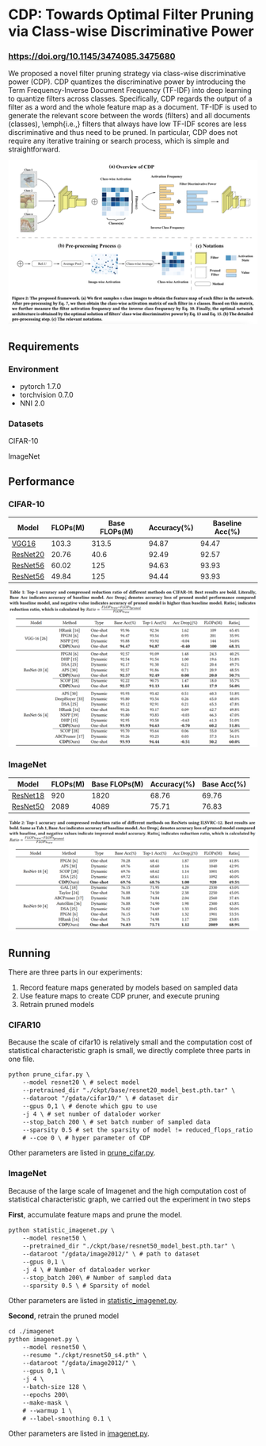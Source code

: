 # CDP: Towards Optimal Filter Pruning via Class-wise Discriminative Power
### https://doi.org/10.1145/3474085.3475680

We proposed a novel filter pruning strategy via class-wise discriminative power (CDP). CDP quantizes the discriminative power by introducing the Term Frequency-Inverse Document Frequency (TF-IDF) into deep learning to quantize filters across classes. Specifically, CDP regards the output of a filter as a word and the whole feature map as a document. TF-IDF is used to generate the relevant score between the words (filters) and all documents (classes), \emph{i.e.,} filters that always have low TF-IDF scores are less discriminative and thus need to be pruned. In particular, CDP does not require any iterative training or search process, which is simple and straightforward.

![](./readme/cdp_overview.png)

## Requirements

### Environment

- pytorch 1.7.0
- torchvision 0.7.0
- NNI 2.0

### Datasets

CIFAR-10

ImageNet

## Performance

### CIFAR-10
| Model      | FLOPs(M) | Base FLOPs(M) | Accuracy(%) | Baseline Acc(%) |
| ----------- | ----------- | ----------- | ----------- | ----------- |
| [VGG16](https://drive.google.com/file/d/13GXcYyb3pcI6zdZX_7FHe9SraAFt_uDE/view?usp=sharing)    | 103.3    |   313.5  | 94.87 | 94.47 |
| [ResNet20](https://drive.google.com/file/d/1ArMYGnGzgUVN_NdvSAWQGG6G_mwU1cI3/view?usp=sharing)    | 20.76 | 40.6 | 92.49 | 92.57 |
| [ResNet56](https://drive.google.com/file/d/1Kw95v4odKgNO91YYcHv1517NfdoqtphD/view?usp=sharing)   | 60.02  | 125 | 94.63 | 93.93 |
| [ResNet56](https://drive.google.com/file/d/1V1Cg7IMLnZibvPYN8FfZ5pofjzVhYN-H/view?usp=sharing)   | 49.84  |  125 | 94.44 | 93.93 |

![](./readme/CIFAR.png)

### ImageNet
| Model      | FLOPs(M) | Base FLOPs(M) | Accuracy(%) | Base Acc(%) |
| ----------- | ----------- | ----------- | ----------- | ----------- |
| [ResNet18](https://drive.google.com/file/d/19x-zjQHl1nBDfp6Kgq-vNPXEhFKtP_ha/view?usp=sharing)   | 920  | 1820 | 68.76 | 69.76 |
| [ResNet50](https://drive.google.com/file/d/1nT74i3hG89GkqytYRF8lllBRYIIZ2KzT/view?usp=sharing)   | 2089  |  4089 | 75.71 | 76.83 |

![](./readme/ImageNet.png)


## Running

There are three parts in our experiments:

1. Record feature maps generated by models based on sampled data
2. Use feature maps to create CDP pruner,  and execute pruning
3. Retrain pruned models

### CIFAR10

Because the scale of cifar10 is relatively small and the computation cost of statistical characteristic graph is small, we directly complete three parts in one file.

```shell
python prune_cifar.py \
    --model resnet20 \ # select model
    --pretrained_dir "./ckpt/base/resnet20_model_best.pth.tar" \
    --dataroot "/gdata/cifar10/" \ # dataset dir
    --gpus 0,1 \ # denote which gpu to use
    -j 4 \ # set number of dataloder worker
    --stop_batch 200 \ # set batch number of sampled data
    --sparsity 0.5 # set the sparsity of model != reduced_flops_ratio
    # --coe 0 \ # hyper parameter of CDP
```

Other parameters are listed in [prune_cifar.py](./prune_cifar.py).

### ImageNet

Because of the large scale of Imagenet and the high computation cost of statistical characteristic graph, we carried out the experiment in two steps

**First**, accumulate feature maps and prune the model.

```shell
python statistic_imagenet.py \
    --model resnet50 \
    --pretrained_dir "./ckpt/base/resnet50_model_best.pth.tar" \
    --dataroot "/gdata/image2012/" \ # path to dataset
    --gpus 0,1 \
    -j 4 \ # Number of dataloader worker
    --stop_batch 200\ # Number of sampled data
    --sparsity 0.5 \ # Sparsity of model
```

Other parameters are listed in [statistic_imagenet.py](./statistic_imagenet.py).

**Second**, retrain the pruned model

```shell
cd ./imagenet
python imagenet.py \
    --model resnet50 \
    --resume "./ckpt/resnet50_s4.pth" \
    --dataroot "/gdata/image2012/" \
    --gpus 0,1 \
    -j 4 \
    --batch-size 128 \
    --epochs 200\
    --make-mask \
    # --warmup 1 \
    # --label-smoothing 0.1 \
```

Other parameters are listed in [imagenet.py](./imagenet/imagenet.py).
